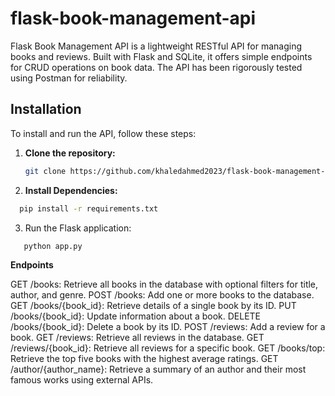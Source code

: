 # flask-book-management-api

Flask Book Management API is a lightweight RESTful API for managing books and reviews. Built with Flask and SQLite, it offers simple endpoints for CRUD operations on book data. The API has been rigorously tested using Postman for reliability.

## Installation

To install and run the API, follow these steps:

1. **Clone the repository:**

   ```bash
   git clone https://github.com/khaledahmed2023/flask-book-management-api.git

2. **Install Dependencies:**

  ```bash
    pip install -r requirements.txt

```
3. Run the Flask application:

  ```bash
     python app.py
```
**Endpoints**

GET /books: Retrieve all books in the database with optional filters for title, author, and genre.
POST /books: Add one or more books to the database.
GET /books/{book_id}: Retrieve details of a single book by its ID.
PUT /books/{book_id}: Update information about a book.
DELETE /books/{book_id}: Delete a book by its ID.
POST /reviews: Add a review for a book.
GET /reviews: Retrieve all reviews in the database.
GET /reviews/{book_id}: Retrieve all reviews for a specific book.
GET /books/top: Retrieve the top five books with the highest average ratings.
GET /author/{author_name}: Retrieve a summary of an author and their most famous works using external APIs.





